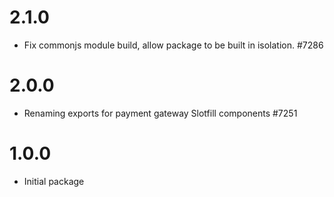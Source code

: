 # 2.1.0

-   Fix commonjs module build, allow package to be built in isolation. #7286

# 2.0.0

-   Renaming exports for payment gateway Slotfill components #7251

# 1.0.0

-   Initial package
